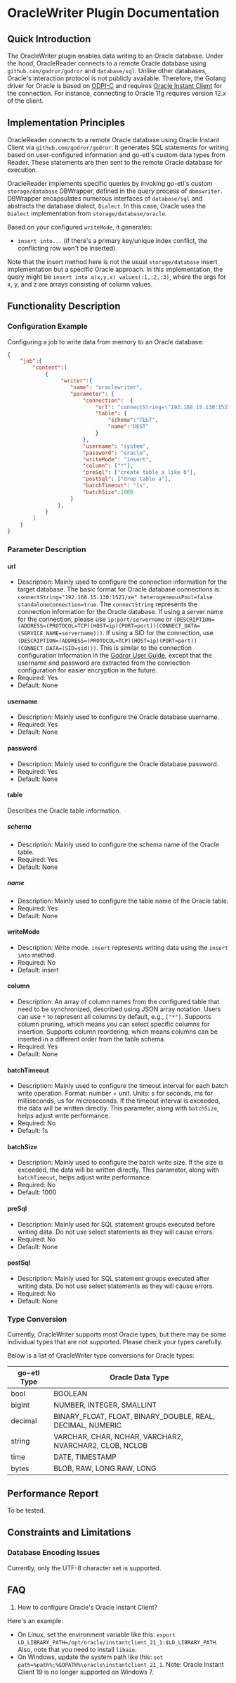 # OracleWriter Plugin Documentation

## Quick Introduction

The OracleWriter plugin enables data writing to an Oracle database. Under the hood, OracleReader connects to a remote Oracle database using `github.com/godror/godror` and `database/sql`. Unlike other databases, Oracle's interaction protocol is not publicly available. Therefore, the Golang driver for Oracle is based on [ODPI-C](https://oracle.github.io/odpi/doc/installation.html) and requires [Oracle Instant Client](https://www.oracle.com/database/technologies/instant-client/downloads.html) for the connection. For instance, connecting to Oracle 11g requires version 12.x of the client.

## Implementation Principles

OracleReader connects to a remote Oracle database using Oracle Instant Client via `github.com/godror/godror`. It generates SQL statements for writing based on user-configured information and go-etl's custom data types from Reader. These statements are then sent to the remote Oracle database for execution.

OracleReader implements specific queries by invoking go-etl's custom `storage/database` DBWrapper, defined in the query process of `dbmswriter`. DBWrapper encapsulates numerous interfaces of `database/sql` and abstracts the database dialect, `Dialect`. In this case, Oracle uses the `Dialect` implementation from `storage/database/oracle`.

Based on your configured `writeMode`, it generates:

* `insert into...` (if there's a primary key/unique index conflict, the conflicting row won't be inserted).

Note that the insert method here is not the usual `storage/database` insert implementation but a specific Oracle approach. In this implementation, the query might be `insert into a(x,y,x) values(:1,:2,:3)`, where the args for x, y, and z are arrays consisting of column values.

## Functionality Description

### Configuration Example

Configuring a job to write data from memory to an Oracle database:


```json
{
    "job":{
        "content":[
            {
                 "writer":{
                    "name": "oraclewriter",
                    "parameter": {
                        "connection":  {
                            "url": "connectString=\"192.168.15.130:1521/xe\" heterogeneousPool=false standaloneConnection=true",
                            "table": {
                                "schema":"TEST",
                                "name":"DEST"
                            }
                        },
                        "username": "system",
                        "password": "oracle",
                        "writeMode": "insert",
                        "column": ["*"],
                        "preSql": ["create table a like b"],
                        "postSql": ["drop table a"],
                        "batchTimeout": "1s",
                        "batchSize":1000
                    }
                },
            }
        ]
    }
}
```
### Parameter Description

#### url

* Description: Mainly used to configure the connection information for the target database. The basic format for Oracle database connections is: `connectString="192.168.15.130:1521/xe" heterogeneousPool=false standaloneConnection=true`. The `connectString` represents the connection information for the Oracle database. If using a server name for the connection, please use `ip:port/servername` or `(DESCRIPTION=(ADDRESS=(PROTOCOL=TCP)(HOST=ip)(PORT=port))(CONNECT_DATA=(SERVICE_NAME=servername)))`. If using a SID for the connection, use `(DESCRIPTION=(ADDRESS=(PROTOCOL=TCP)(HOST=ip)(PORT=port))(CONNECT_DATA=(SID=sid)))`. This is similar to the connection configuration information in the [Godror User Guide](https://godror.github.io/godror/doc/contents.html), except that the username and password are extracted from the connection configuration for easier encryption in the future.
* Required: Yes
* Default: None

#### username

* Description: Mainly used to configure the Oracle database username.
* Required: Yes
* Default: None

#### password

* Description: Mainly used to configure the Oracle database password.
* Required: Yes
* Default: None

#### table

Describes the Oracle table information.

##### schema

* Description: Mainly used to configure the schema name of the Oracle table.
* Required: Yes
* Default: None

##### name

* Description: Mainly used to configure the table name of the Oracle table.
* Required: Yes
* Default: None

#### writeMode

* Description: Write mode. `insert` represents writing data using the `insert into` method.
* Required: No
* Default: insert

#### column

* Description: An array of column names from the configured table that need to be synchronized, described using JSON array notation. Users can use `*` to represent all columns by default, e.g., `["*"]`. Supports column pruning, which means you can select specific columns for insertion. Supports column reordering, which means columns can be inserted in a different order from the table schema.
* Required: Yes
* Default: None

#### batchTimeout

* Description: Mainly used to configure the timeout interval for each batch write operation. Format: number + unit. Units: s for seconds, ms for milliseconds, us for microseconds. If the timeout interval is exceeded, the data will be written directly. This parameter, along with `batchSize`, helps adjust write performance.
* Required: No
* Default: 1s

#### batchSize

* Description: Mainly used to configure the batch write size. If the size is exceeded, the data will be written directly. This parameter, along with `batchTimeout`, helps adjust write performance.
* Required: No
* Default: 1000

#### preSql

* Description: Mainly used for SQL statement groups executed before writing data. Do not use select statements as they will cause errors.
* Required: No
* Default: None

#### postSql

* Description: Mainly used for SQL statement groups executed after writing data. Do not use select statements as they will cause errors.
* Required: No
* Default: None

### Type Conversion

Currently, OracleWriter supports most Oracle types, but there may be some individual types that are not supported. Please check your types carefully.

Below is a list of OracleWriter type conversions for Oracle types:



| go-etl Type | Oracle Data Type |
| --- | --- |
| bool | BOOLEAN |
| bigInt | NUMBER, INTEGER, SMALLINT |
| decimal | BINARY_FLOAT, FLOAT, BINARY_DOUBLE, REAL, DECIMAL, NUMERIC |
| string | VARCHAR, CHAR, NCHAR, VARCHAR2, NVARCHAR2, CLOB, NCLOB |
| time | DATE, TIMESTAMP |
| bytes | BLOB, RAW, LONG RAW, LONG |

## Performance Report

To be tested.

## Constraints and Limitations

### Database Encoding Issues

Currently, only the UTF-8 character set is supported.

## FAQ

1. How to configure Oracle's Oracle Instant Client?

Here's an example:

* On Linux, set the environment variable like this: `export LD_LIBRARY_PATH=/opt/oracle/instantclient_21_1:$LD_LIBRARY_PATH`. Also, note that you need to install `libaio`.
* On Windows, update the system path like this: `set path=%path%;%GOPATH%\oracle\instantclient_21_1`.
Note: Oracle Instant Client 19 is no longer supported on Windows 7.